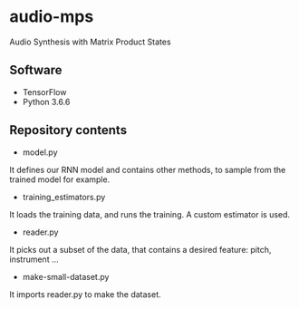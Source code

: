 # audio-mps
Audio Synthesis with Matrix Product States

## Software

* TensorFlow
* Python 3.6.6

## Repository contents

* model.py

It defines our RNN model and contains other methods, to sample from the trained model for example.

* training_estimators.py

It loads the training data, and runs the training. A custom estimator is used.

* reader.py

It picks out a subset of the data, that contains a desired feature: pitch, instrument ...

* make-small-dataset.py

It imports reader.py to make the dataset.
